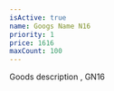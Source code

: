 ```yaml
---
isActive: true
name: Googs Name N16
priority: 1
price: 1616
maxCount: 100
---
```


Goods description , GN16